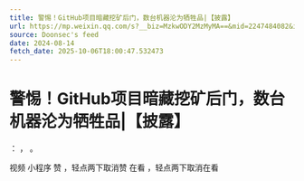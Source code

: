 ```yaml
---
title: 警惕！GitHub项目暗藏挖矿后门，数台机器沦为牺牲品|【披露】
url: https://mp.weixin.qq.com/s?__biz=MzkwODY2MzMyMA==&mid=2247484082&idx=1&sn=9d3134dbd3ddfb84caef34b0928d8b80
source: Doonsec's feed
date: 2024-08-14
fetch_date: 2025-10-06T18:00:47.532473
---
```


# 警惕！GitHub项目暗藏挖矿后门，数台机器沦为牺牲品|【披露】

：
，
。

视频
小程序
赞
，轻点两下取消赞
在看
，轻点两下取消在看